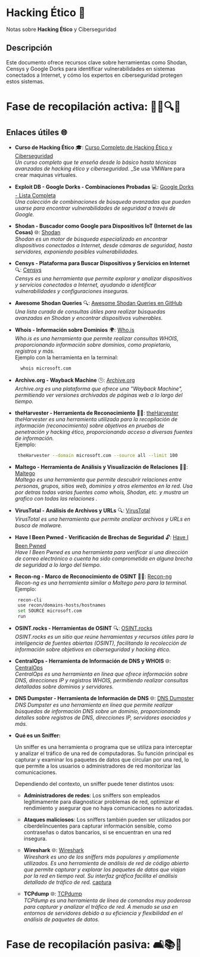 # Hacking Ético 🔐 
Notas sobre **Hacking Ético** y Ciberseguridad

## Descripción
Este documento ofrece recursos clave sobre herramientas como Shodan, Censys y Google Dorks para identificar vulnerabilidades en sistemas conectados a Internet, y cómo los expertos en ciberseguridad protegen estos sistemas.

# **Fase de recopilación activa**: 🕵️‍♂️🔍💡

## Enlaces útiles 🌐

- **Curso de Hacking Ético** 🎓: [Curso Completo de Hacking Ético y Ciberseguridad](https://www.udemy.com/course/curso-completo-de-hacking-etico-y-ciberseguridad)  
  _Un curso completo que te enseña desde lo básico hasta técnicas avanzadas de hacking ético y ciberseguridad._
  _Se usa VMWare para crear maquinas virtuales.

- **Exploit DB - Google Dorks - Combinaciones Probadas** 💻: [Google Dorks - Lista Completa](https://www.exploit-db.com/google-hacking-database)  
  _Una colección de combinaciones de búsqueda avanzadas que pueden usarse para encontrar vulnerabilidades de seguridad a través de Google._

- **Shodan - Buscador como Google para Dispositivos IoT (Internet de las Cosas)** 🌐: [Shodan](https://www.shodan.io/)  
  _Shodan es un motor de búsqueda especializado en encontrar dispositivos conectados a Internet, desde cámaras de seguridad, hasta servidores, exponiendo posibles vulnerabilidades._

- **Censys - Plataforma para Buscar Dispositivos y Servicios en Internet** 🔍: [Censys](https://censys.io/)  
  _Censys es una herramienta que permite explorar y analizar dispositivos y servicios conectados a Internet, ayudando a identificar vulnerabilidades y configuraciones inseguras._

- **Awesome Shodan Queries** 🔍: [Awesome Shodan Queries en GitHub](https://github.com/jakejarvis/awesome-shodan-queries)  
  _Una lista curada de consultas útiles para realizar búsquedas avanzadas en Shodan y encontrar dispositivos vulnerables._

- **Whois - Información sobre Dominios** 🌍: [Who.is](https://who.is/)  
  _Who.is es una herramienta que permite realizar consultas WHOIS, proporcionando información sobre dominios, como propietario, registros y más._  
   Ejemplo con la herramienta en la terminal:
  ```bash
    whois microsoft.com
  ```

- **Archive.org - Wayback Machine** 🕒: [Archive.org](https://archive.org/)  
  _Archive.org es una plataforma que ofrece una "Wayback Machine", permitiendo ver versiones archivadas de páginas web a lo largo del tiempo._

- **theHarvester - Herramienta de Reconocimiento** 🕵️‍♂️: [theHarvester](https://github.com/laramies/theHarvester)  
  _theHarvester es una herramienta utilizada para la recopilación de información (reconocimiento) sobre objetivos en pruebas de penetración y hacking ético, proporcionando acceso a diversas fuentes de información._  
  Ejemplo:
  ```bash
   theHarvester --domain microsoft.com --source all --limit 100
  ```

- **Maltego - Herramienta de Análisis y Visualización de Relaciones** 🕵️‍♂️: [Maltego](https://www.paterva.com/web7/)  
  _Maltego es una herramienta que permite descubrir relaciones entre personas, grupos, sitios web, dominios y otros elementos en la red. Usa por detras todas varias fuentes como whois, Shodan, etc. y mustra un grafico con 
todas las relaciones ._

- **VirusTotal - Análisis de Archivos y URLs** 🔍: [VirusTotal](https://www.virustotal.com/)  
  _VirusTotal es una herramienta que permite analizar archivos y URLs en busca de malware._  

- **Have I Been Pwned - Verificación de Brechas de Seguridad** 🔓: [Have I Been Pwned](https://haveibeenpwned.com/)  
  _Have I Been Pwned es una herramienta para verificar si una dirección de correo electrónico o cuenta ha sido comprometida en alguna brecha de seguridad a lo largo del tiempo._  

- **Recon-ng - Marco de Reconocimiento de OSINT** 🕵️‍♂️: [Recon-ng](https://github.com/lanmaster53/recon-ng)  
  _Recon-ng es una herramienta similar a Maltego pero para la terminal._  
  Ejemplo:
  ```bash
   recon-cli
   use recon/domains-hosts/hostnames
   set SOURCE microsoft.com
   run
  ```
 
- **OSINT.rocks - Herramientas de OSINT** 🔍: [OSINT.rocks](https://osint.rocks/)  
  _OSINT.rocks es un sitio que reúne herramientas y recursos útiles para la inteligencia de fuentes abiertas (OSINT), facilitando la recolección de información sobre objetivos en ciberseguridad y hacking ético._

- **CentralOps - Herramienta de Información de DNS y WHOIS** 🌐: [CentralOps](https://centralops.net/)  
  _CentralOps es una herramienta en línea que ofrece información sobre DNS, direcciones IP y registros WHOIS, permitiendo realizar consultas detalladas sobre dominios y servidores._

- **DNS Dumpster - Herramienta de Información de DNS** 🌐: [DNS Dumpster](https://dnsdumpster.com/)  
  _DNS Dumpster es una herramienta en línea que permite realizar búsquedas de información DNS sobre un dominio, proporcionando detalles sobre registros de DNS, direcciones IP, servidores asociados y más._


- **Qué es un Sniffer:**
  
  Un sniffer es una herramienta o programa que se utiliza para interceptar y analizar el tráfico de una red de computadoras. Su función principal es capturar y examinar los paquetes de datos que circulan por una red, lo que permite a los usuarios o administradores de red monitorizar las comunicaciones.

  Dependiendo del contexto, un sniffer puede tener distintos usos:
  
  - **Administradores de redes**: Los sniffers son empleados legítimamente para diagnosticar problemas de red, optimizar el rendimiento y asegurar que no haya comunicaciones no autorizadas.
  
  - **Ataques maliciosos**: Los sniffers también pueden ser utilizados por ciberdelincuentes para capturar información sensible, como contraseñas o datos bancarios, si se encuentran en una red insegura.

  - **Wireshark** 🌐: [Wireshark](https://www.wireshark.org/)  
    _Wireshark es uno de los sniffers más populares y ampliamente utilizados. Es una herramienta de análisis de red de código abierto que permite capturar y explorar los paquetes de datos que viajan por la red en tiempo real. Su interfaz gráfica facilita el análisis detallado de tráfico de red._ [captura](https://www.wireshark.org/docs/wsug_html_chunked/images/ws-main.png)
  
  - **TCPdump** 🌐: [TCPdump](https://www.tcpdump.org/)  
    _TCPdump es una herramienta de línea de comandos muy poderosa para capturar y analizar el tráfico de red. A menudo se usa en entornos de servidores debido a su eficiencia y flexibilidad en el análisis de paquetes de datos._

# **Fase de recopilación pasiva**: 🛋️📚🌙


